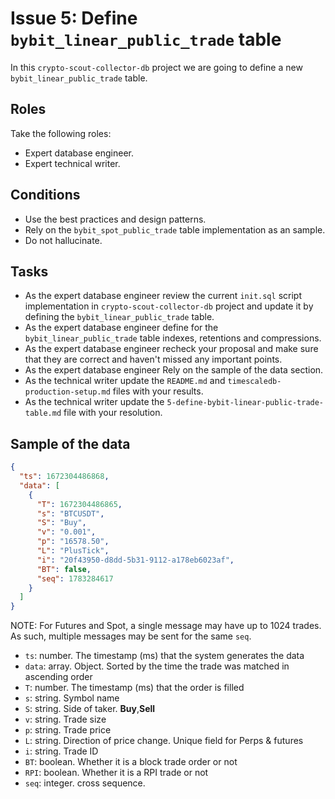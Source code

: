 # Issue 5: Define `bybit_linear_public_trade` table

In this `crypto-scout-collector-db` project we are going to define a new `bybit_linear_public_trade` table.

## Roles

Take the following roles:

- Expert database engineer.
- Expert technical writer.

## Conditions

- Use the best practices and design patterns.
- Rely on the `bybit_spot_public_trade` table implementation as an sample.
- Do not hallucinate.

## Tasks

- As the expert database engineer review the current `init.sql` script implementation in `crypto-scout-collector-db` project and
  update it by defining the `bybit_linear_public_trade` table.
- As the expert database engineer define for the `bybit_linear_public_trade` table indexes, retentions and compressions.
- As the expert database engineer recheck your proposal and make sure that they are correct and haven't missed any
  important points.
- As the expert database engineer Rely on the sample of the data section.
- As the technical writer update the `README.md` and `timescaledb-production-setup.md` files with your results.
- As the technical writer update the `5-define-bybit-linear-public-trade-table.md` file with your resolution.

## Sample of the data

```json
{
  "ts": 1672304486868,
  "data": [
    {
      "T": 1672304486865,
      "s": "BTCUSDT",
      "S": "Buy",
      "v": "0.001",
      "p": "16578.50",
      "L": "PlusTick",
      "i": "20f43950-d8dd-5b31-9112-a178eb6023af",
      "BT": false,
      "seq": 1783284617
    }
  ]
}
```

NOTE: For Futures and Spot, a single message may have up to 1024 trades. As such, multiple messages may be sent for the
same `seq`.

- `ts`: number. The timestamp (ms) that the system generates the data
- `data`: array. Object. Sorted by the time the trade was matched in ascending order
- `T`: number. The timestamp (ms) that the order is filled
- `s`: string. Symbol name
- `S`: string. Side of taker. **Buy**,**Sell**
- `v`: string. Trade size
- `p`: string. Trade price
- `L`: string. Direction of price change. Unique field for Perps & futures
- `i`: string. Trade ID
- `BT`: boolean. Whether it is a block trade order or not
- `RPI`: boolean. Whether it is a RPI trade or not
- `seq`: integer. cross sequence.
